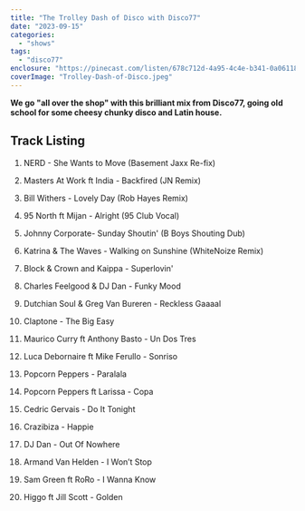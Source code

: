 ```yaml
---
title: "The Trolley Dash of Disco with Disco77"
date: "2023-09-15"
categories: 
  - "shows"
tags: 
  - "disco77"
enclosure: "https://pinecast.com/listen/678c712d-4a95-4c4e-b341-0a06118f7682.mp3 71847136 audio/mpeg "
coverImage: "Trolley-Dash-of-Disco.jpeg"
---
```


**We go "all over the shop" with this brilliant mix from Disco77, going old school for some cheesy chunky disco and Latin house.**

## Track Listing

1. NERD - She Wants to Move (Basement Jaxx Re-fix)

3. Masters At Work ft India - Backfired (JN Remix)

5. Bill Withers - Lovely Day (Rob Hayes Remix)

7. 95 North ft Mijan - Alright (95 Club Vocal)

9. Johnny Corporate- Sunday Shoutin' (B Boys Shouting Dub)

11. Katrina & The Waves - Walking on Sunshine (WhiteNoize Remix)

13. Block & Crown and Kaippa - Superlovin'

15. Charles Feelgood & DJ Dan - Funky Mood

17. Dutchian Soul & Greg Van Bureren - Reckless Gaaaal

19. Claptone - The Big Easy

21. Maurico Curry ft Anthony Basto - Un Dos Tres

23. Luca Debornaire ft Mike Ferullo - Sonriso

25. Popcorn Peppers - Paralala

27. Popcorn Peppers ft Larissa - Copa

29. Cedric Gervais - Do It Tonight

31. Crazibiza - Happie

33. DJ Dan - Out Of Nowhere

35. Armand Van Helden - I Won’t Stop

37. Sam Green ft RoRo - I Wanna Know

39. Higgo ft Jill Scott - Golden
